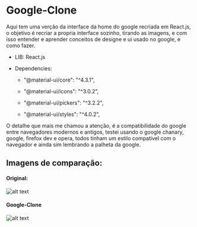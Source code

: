
# Google-Clone
Aqui tem uma verção da interface da home do google recriada em React.js, o objetivo é recriar a propria interface sozinho, tirando as imagens, e com isso entender e aprender conceitos de designe e ui usado no google, e como fazer.

* LIB: React.js

* Dependencies: 
  * "@material-ui/core": "^4.3.1",
  
  * "@material-ui/icons": "^3.0.2",
  
  * "@material-ui/pickers": "^3.2.2",
  
  * "@material-ui/styles": "^4.0.2",
  
 O detalhe que mais me chamou a atenção, é a compatibilidade do google entre navegadores modernos e antigos, testei usando o google chanary, google, firefox dev e opera, todos tinham um estilo compativel com o navegador e ainda sim lembrando a palheta da google.
 
 ## Imagens de comparação: 
 
 #### Original:
 ![alt text](https://cdn.discordapp.com/attachments/435314837216690186/639465789476438068/f2aa8d81-7348-47c4-bfcf-cf696f627793.png)
 
 #### Google-Clone
  ![alt text](https://cdn.discordapp.com/attachments/435314837216690186/639465817456508938/0585011c-3c65-4250-a9a8-f461b3ff9248.png)
